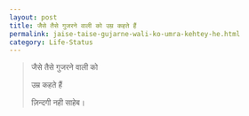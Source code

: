 ```yaml
---
layout: post
title: जैसे तैसे गुजरने वाली को उम्र कहते हैं
permalink: jaise-taise-gujarne-wali-ko-umra-kehtey-he.html
category: Life-Status
---
```

> जैसे तैसे गुजरने वाली को
> 
> उम्र कहते हैं
> 
> ज़िन्दगी नही साहेब।